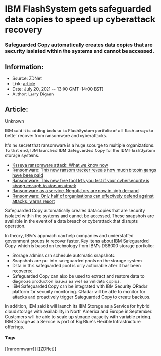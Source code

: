 # IBM FlashSystem gets safeguarded data copies to speed up cyberattack recovery
### Safeguarded Copy automatically creates data copies that are security isolated within the systems and cannot be accessed.

## Information:
+ Source: ZDNet
+ Link: [article](https://www.zdnet.com/article/ibm-flashsystem-gets-safeguarded-data-copies-to-speed-up-cyberattack-recovery/)
+ Date: July 20, 2021 -- 13:00 GMT (14:00 BST)
+ Author: Larry Dignan


## Article:
Unknown


IBM said it is adding tools to its FlashSystem portfolio of all-flash arrays to better recover from ransomware and cyberattacks. 

It's no secret that ransomware is a huge scourge to multiple organizations. To that end, IBM launched IBM Safeguarded Copy for the IBM FlashSystem storage systems. 

* [Kaseya ransomware attack: What we know now](https://www.zdnet.com/article/kaseya-ransomware-attack-what-we-know-now/)
* [Ransomware: This new ransom tracker reveals how much bitcoin gangs have been paid](https://www.zdnet.com/article/ransomware-this-new-ransom-tracker-reveals-how-much-bitcoin-gangs-have-been-paid/)
* [Ransomware: This new free tool lets you test if your cybersecurity is strong enough to stop an attack](https://www.zdnet.com/article/ransomware-this-new-free-tool-lets-you-test-if-your-cybersecurity-is-strong-enough-to-stop-an-attack/)
* [Ransomware as a service: Negotiators are now in high demand](https://www.zdnet.com/article/ransomware-as-a-service-negotiators-between-hackers-and-victims-are-now-in-high-demand/)
* [Ransomware: Only half of organisations can effectively defend against attacks, warns report](https://www.zdnet.com/article/ransomware-only-half-of-organisations-can-effectively-defend-against-attacks-warns-report/)

Safeguarded Copy automatically creates data copies that are security isolated within the systems and cannot be accessed. These snapshots are available in the event of a data breach or cyberattack that disrupts operation. 

In theory, IBM's approach can help companies and understaffed government groups to recover faster. Key items about IBM Safeguarded Copy, which is based on technology from IBM's DS8000 storage portfolio:

* Storage admins can schedule automatic snapshots.
* Snapshots are put into safeguarded pools on the storage system.
* Data in this safeguarded pool is only actionable after it has been recovered.
* Safeguarded Copy can also be used to extract and restore data to diagnose production issues as well as validate copies.
* IBM Safeguarded Copy can be integrated with IBM Security QRadar platform for security monitoring. QRadar will be able to monitor for attacks and proactively trigger Safeguarded Copy to create backups.

In addition, IBM said it will launch its IBM Storage as a Service for hybrid cloud storage with availability in North America and Europe in September. Customers will be able to scale up storage capacity with variable pricing. IBM Storage as a Service is part of Big Blue's Flexible Infrastructure offerings.  





#### Tags:
[[ransomware]] [[ZDNet]]

